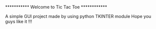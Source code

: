 *********** Welcome to Tic Tac Toe ************

A simple GUI project made by using python TKINTER module 
Hope you guys like it !!!
